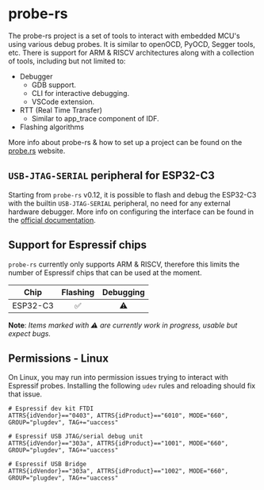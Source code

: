 # probe-rs

The probe-rs project is a set of tools to interact with embedded MCU's using various debug probes. It is similar to openOCD, PyOCD, Segger tools, etc. There is support for ARM & RISCV architectures along with a collection of tools, including but not limited to:

- Debugger
  - GDB support.
  - CLI for interactive debugging.
  - VSCode extension.
- RTT (Real Time Transfer)
  - Similar to app_trace component of IDF.
- Flashing algorithms

More info about probe-rs & how to set up a project can be found on the [probe.rs](https://probe.rs/) website.

## `USB-JTAG-SERIAL` peripheral for ESP32-C3

Starting from `probe-rs` v0.12, it is possible to flash and debug the ESP32-C3 with the builtin `USB-JTAG-SERIAL` peripheral, no need for any external hardware debugger. More info on configuring the interface can be found in the [official documentation].

## Support for Espressif chips

`probe-rs` currently only supports ARM & RISCV, therefore this limits the number of Espressif chips that can be used at the moment.

|   Chip   | Flashing | Debugging |
| :------: | :------: | :-------: |
| ESP32-C3 |    ✅     |     ⚠️     |

**Note**: _Items marked with ⚠️ are currently work in progress, usable but expect bugs._

[official documentation]: https://docs.espressif.com/projects/esp-idf/en/latest/esp32c3/api-guides/jtag-debugging/configure-builtin-jtag.html

## Permissions - Linux

On Linux, you may run into permission issues trying to interact with Espressif probes. Installing the following `udev` rules and reloading should fix that issue.

```udev
# Espressif dev kit FTDI
ATTRS{idVendor}=="0403", ATTRS{idProduct}=="6010", MODE="660", GROUP="plugdev", TAG+="uaccess"

# Espressif USB JTAG/serial debug unit
ATTRS{idVendor}=="303a", ATTRS{idProduct}=="1001", MODE="660", GROUP="plugdev", TAG+="uaccess"

# Espressif USB Bridge
ATTRS{idVendor}=="303a", ATTRS{idProduct}=="1002", MODE="660", GROUP="plugdev", TAG+="uaccess"
```

<!-- TODO: when probe-rs can actually debug at least a C3 with decent back traces etc, add a section here with an example config: see https://github.com/probe-rs/probe-rs/issues/877 -->
